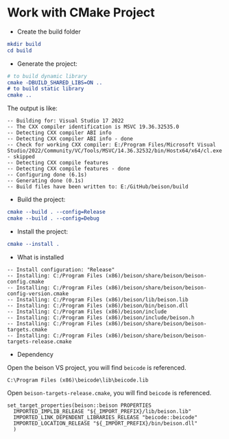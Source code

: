 # Work with CMake Project


- Create the build folder
```cmake
mkdir build
cd build
```
- Generate the project:
```cmake
# to build dynamic library
cmake -DBUILD_SHARED_LIBS=ON ..
# to build static library
cmake ..
```
The output is like:
```
-- Building for: Visual Studio 17 2022
-- The CXX compiler identification is MSVC 19.36.32535.0
-- Detecting CXX compiler ABI info
-- Detecting CXX compiler ABI info - done
-- Check for working CXX compiler: E:/Program Files/Microsoft Visual Studio/2022/Community/VC/Tools/MSVC/14.36.32532/bin/Hostx64/x64/cl.exe - skipped
-- Detecting CXX compile features
-- Detecting CXX compile features - done
-- Configuring done (6.1s)
-- Generating done (0.1s)
-- Build files have been written to: E:/GitHub/beison/build
```

- Build the project:
```cmake
cmake --build . --config=Release
cmake --build . --config=Debug
```

- Install the project:
```cmake
cmake --install .
```

- What is installed
```
-- Install configuration: "Release"
-- Installing: C:/Program Files (x86)/beison/share/beison/beison-config.cmake
-- Installing: C:/Program Files (x86)/beison/share/beison/beison-config-version.cmake
-- Installing: C:/Program Files (x86)/beison/lib/beison.lib
-- Installing: C:/Program Files (x86)/beison/bin/beison.dll
-- Installing: C:/Program Files (x86)/beison/include
-- Installing: C:/Program Files (x86)/beison/include/beison.h
-- Installing: C:/Program Files (x86)/beison/share/beison/beison-targets.cmake
-- Installing: C:/Program Files (x86)/beison/share/beison/beison-targets-release.cmake
```

- Dependency

Open the beison VS project,  you will find `beicode` is referenced.
```
C:\Program Files (x86)\beicode\lib\beicode.lib
```
Open `beison-targets-release.cmake`,  you will find `beicode` is referenced.
```
set_target_properties(beison::beison PROPERTIES
  IMPORTED_IMPLIB_RELEASE "${_IMPORT_PREFIX}/lib/beison.lib"
  IMPORTED_LINK_DEPENDENT_LIBRARIES_RELEASE "beicode::beicode"
  IMPORTED_LOCATION_RELEASE "${_IMPORT_PREFIX}/bin/beison.dll"
  )
```